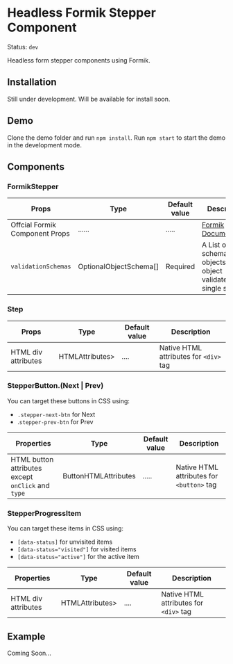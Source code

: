 # Headless Formik Stepper Component

Status: `dev`

Headless form stepper components using Formik.

## Installation

Still under development.
Will be available for install soon.

## Demo

Clone the demo folder and run `npm install`.
Run `npm start` to start the demo in the development mode.

## Components

### FormikStepper

| Props                          | Type                        | Default value | Description                                                       |
| ------------------------------ | --------------------------- | ------------- | ----------------------------------------------------------------- |
| Offcial Formik Component Props | ......                      | .....         | [Formik Documentation](https://formik.org/docs/api/formik)        |
| `validationSchemas`            | OptionalObjectSchema<any>[] | Required      | A List of Yup schema objects. Each object validates a single step |

### Step

| Props               | Type                            | Default value | Description                            |
| ------------------- | ------------------------------- | ------------- | -------------------------------------- |
| HTML div attributes | HTMLAttributes<HTMLDivElement>> | ....          | Native HTML attributes for `<div>` tag |

### StepperButton.(Next | Prev)

You can target these buttons in CSS using:

- `.stepper-next-btn` for Next
- .`stepper-prev-btn` for Prev

| Properties                                         | Type                                    | Default value | Description                               |
| -------------------------------------------------- | --------------------------------------- | ------------- | ----------------------------------------- |
| HTML button attributes except `onClick` and `type` | ButtonHTMLAttributes<HTMLButtonElement> | .....         | Native HTML attributes for `<button>` tag |

### StepperProgressItem

You can target these items in CSS using:

- `[data-status]` for unvisited items
- `[data-status="visited"]` for visited items
- `[data-status="active"]` for the active item

| Properties          | Type                            | Default value | Description                            |
| ------------------- | ------------------------------- | ------------- | -------------------------------------- |
| HTML div attributes | HTMLAttributes<HTMLDivElement>> | ....          | Native HTML attributes for `<div>` tag |

## Example

Coming Soon...

